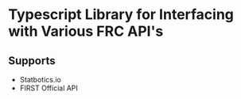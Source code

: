 # Typescript Library for Interfacing with Various FRC API's

## Supports

- Statbotics.io
- FIRST Official API
